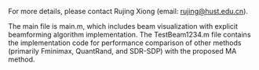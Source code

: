 For more details, please contact Rujing Xiong (email: rujing@hust.edu.cn).

The main file is main.m, which includes beam visualization with explicit beamforming algorithm implementation. 
The TestBeam1234.m file contains the implementation code for performance comparison of other methods (primarily Fminimax, QuantRand, and SDR-SDP) with the proposed MA method.
